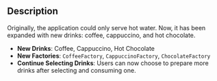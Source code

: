 ## Description

Originally, the application could only serve hot water. Now, it has been expanded with new drinks: coffee, cappuccino, and hot chocolate.

- **New Drinks**: Coffee, Cappuccino, Hot Chocolate
- **New Factories**: `CoffeeFactory`, `CappuccinoFactory`, `ChocolateFactory`
- **Continue Selecting Drinks**: Users can now choose to prepare more drinks after selecting and consuming one.
